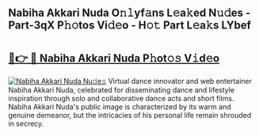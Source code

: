 ## Nabiha Akkari Nuda O𝚗𝚕yf𝚊ns L𝚎a𝚔ed N𝚞𝚍es - Part-3qX P𝚑𝚘tos Vi𝚍𝚎o - H𝚘𝚝 Part L𝚎a𝚔s LYbef

# <h2><a href="http://kf41w8l.oniu.top/?m=Nabiha+Akkari+Nuda">🔗👉 🔴 Nabiha Akkari Nuda P𝚑ot𝚘𝚜 V𝚒d𝚎o</a></h2>

[![Nabiha Akkari Nuda Nu𝚍e𝚜](https://i.imgur.com/0qMVB7G.gif)](http://kf41w8l.oniu.top/?m=Nabiha+Akkari+Nuda)
Virtual dance innovator and web entertainer Nabiha Akkari Nuda, celebrated for disseminating dance and lifestyle inspiration through solo and collaborative dance acts and short films. Nabiha Akkari Nuda's public image is characterized by its warm and genuine demeanor, but the intricacies of his personal life remain shrouded in secrecy.  
